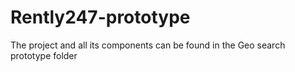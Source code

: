 # Rently247-prototype
The project and all its components can be found in the Geo search prototype folder
